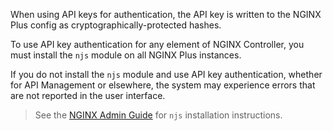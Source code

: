 When using API keys for authentication, the API key is written to the NGINX Plus config as cryptographically-protected hashes. 

To use API key authentication for any element of NGINX Controller, you must install the `njs` module on all NGINX Plus instances.

If you do not install the `njs` module and use API key authentication, whether for API Management or elsewhere, the system may experience errors that are not reported in the user interface.

> See the [NGINX Admin Guide](https://docs.nginx.com/nginx/admin-guide/dynamic-modules/nginscript/) for `njs` installation instructions.

<!-- Do not remove. Keep this code at the bottom of the include -->
<!-- DOCS-572 -->